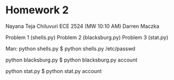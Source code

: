 Homework 2
=================

Nayana Teja Chiluvuri
ECE 2524 (MW 10:10 AM)
Darren Maczka

Problem 1 (shells.py)
Problem 2 (blacksburg.py)
Problem 3 (stat.py)

Man:
python shells.py <file>
	$ python shells.py /etc/passwd
	
python blacksburg.py <file>
	$ python blacksburg.py account
	
python stat.py <file>
	$ python stat.py account

